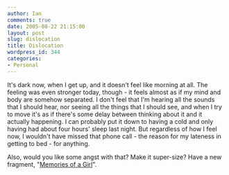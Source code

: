 ```yaml
---
author: Ian
comments: true
date: 2005-08-22 21:15:00
layout: post
slug: dislocation
title: Dislocation
wordpress_id: 344
categories:
- Personal
---
```


It's dark now, when I get up, and it doesn't feel like morning at all.  The feeling was even stronger today, though - it feels almost as if my mind and body are somehow separated.  I don't feel that I'm hearing all the sounds that I should hear, nor seeing all the things that I should see, and when I try to move it's as if there's some delay between thinking about it and it actually happening.  I can probably put it down to having a cold and only having had about four hours' sleep last night.  But regardless of how I feel now, I wouldn't have missed that phone call - the reason for my lateness in getting to bed - for anything.  

Also, would you like some angst with that?  Make it super-size?  Have a new fragment, "<a href="/fiction/memories-of-a-girl">Memories of a Girl</a>".
